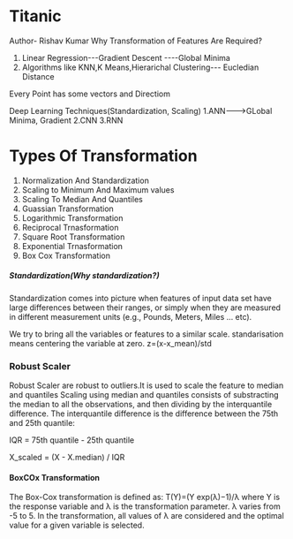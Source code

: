 # Titanic
Author- Rishav Kumar
Why Transformation of Features Are Required?

1. Linear Regression---Gradient Descent ----Global Minima
2. Algorithms like KNN,K Means,Hierarichal Clustering--- Eucledian Distance

Every Point has some vectors and Directiom

Deep Learning Techniques(Standardization, Scaling)
1.ANN--->GLobal Minima, Gradient
2.CNN
3.RNN

# Types Of Transformation
1. Normalization And Standardization
2. Scaling to Minimum And Maximum values
3. Scaling To Median And Quantiles
4. Guassian Transformation
5. Logarithmic Transformation
6. Reciprocal Trnasformation
7. Square Root Transformation
8. Exponential Trnasformation
9. Box Cox Transformation

##### Standardization(Why standardization?)
Standardization comes into picture when features of input data set have large differences between their ranges, or simply when they are measured in different measurement units (e.g., Pounds, Meters, Miles … etc).

We try to bring all the variables or features to a similar scale. standarisation means centering the variable at zero.
z=(x-x_mean)/std

### Robust Scaler
Robust Scaler are robust to outliers.It is used to scale the feature to median and quantiles
Scaling using median and quantiles consists of substracting the median to all the observations, and then dividing by the interquantile difference. The interquantile difference is the difference between the 75th and 25th quantile:

IQR = 75th quantile - 25th quantile

X_scaled = (X - X.median) / IQR


#### BoxCOx Transformation
The Box-Cox transformation is defined as:
T(Y)=(Y exp(λ)−1)/λ
where Y is the response variable and λ is the transformation parameter. λ varies from -5 to 5. In the transformation, all values of λ  are considered and the optimal value for a given variable is selected.
